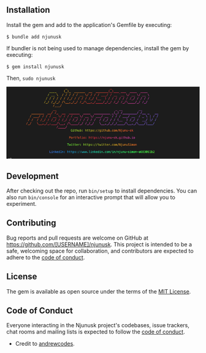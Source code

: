 ## Installation

Install the gem and add to the application's Gemfile by executing:

    $ bundle add njunusk

If bundler is not being used to manage dependencies, install the gem by executing:

    $ gem install njunusk

Then, `sudo njunusk`

![njunusk](njunusk.png)

## Development

After checking out the repo, run `bin/setup` to install dependencies. You can also run `bin/console` for an interactive prompt that will allow you to experiment.

## Contributing

Bug reports and pull requests are welcome on GitHub at https://github.com/[USERNAME]/njunusk. This project is intended to be a safe, welcoming space for collaboration, and contributors are expected to adhere to the [code of conduct](https://github.com/[USERNAME]/njunusk/blob/main/CODE_OF_CONDUCT.md).

## License

The gem is available as open source under the terms of the [MIT License](https://opensource.org/licenses/MIT).

## Code of Conduct

Everyone interacting in the Njunusk project's codebases, issue trackers, chat rooms and mailing lists is expected to follow the [code of conduct](https://github.com/[USERNAME]/njunusk/blob/main/CODE_OF_CONDUCT.md).

- Credit to [andrewcodes](https://github.com/andrewmcodes/andrewmcodes_gem).
